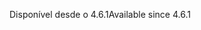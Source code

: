 <span data-ttu-id="e6d72-101">Disponível desde o 4.6.1</span><span class="sxs-lookup"><span data-stu-id="e6d72-101">Available since 4.6.1</span></span>